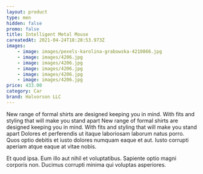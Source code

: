 ```yaml
---
layout: product
type: men
hidden: false
promo: false
title: Intelligent Metal Mouse
careatedAt: 2021-04-24T18:28:53.973Z
images:
    - image: images/pexels-karolina-grabowska-4210866.jpg
    - image: images/4206.jpg
    - image: images/4206.jpg
    - image: images/4206.jpg
    - image: images/4206.jpg
    - image: images/4206.jpg
price: 433.00
category: Car
brand: Halvorson LLC
---
```

New range of formal shirts are designed keeping you in mind. With fits and styling that will make you stand apart
New range of formal shirts are designed keeping you in mind. With fits and styling that will make you stand apart
Dolores et perferendis ut itaque laboriosam laborum natus porro. Quos optio debitis et iusto dolores numquam eaque et aut. Iusto corrupti aperiam atque eaque at vitae nobis.
 Et quod ipsa. Eum illo aut nihil et voluptatibus. Sapiente optio magni corporis non. Ducimus corrupti minima qui voluptas asperiores.
    